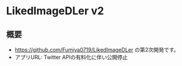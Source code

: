 # LikedImageDLer v2
## 概要
- https://github.com/Fumiya0719/LikedImageDLer の第2次開発です。
- アプリURL: Twitter APIの有料化に伴い公開停止
